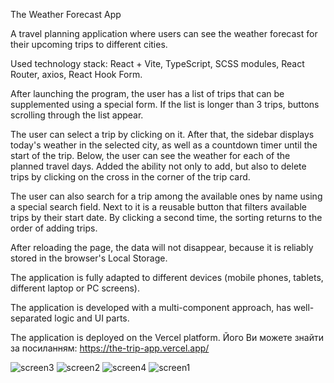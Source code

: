 The Weather Forecast App

A travel planning application where users can see the weather forecast for their upcoming trips to different cities.

Used technology stack: React + Vite, TypeScript, SCSS modules, React Router, axios, React Hook Form.

After launching the program, the user has a list of trips that can be supplemented using a special form. If the list is longer than 3 trips, buttons scrolling through the list appear.

The user can select a trip by clicking on it. After that, the sidebar displays today's weather in the selected city, as well as a countdown timer until the start of the trip. Below, the user can see the weather for each of the planned travel days. Added the ability not only to add, but also to delete trips by clicking on the cross in the corner of the trip card.

The user can also search for a trip among the available ones by name using a special search field. Next to it is a reusable button that filters available trips by their start date. By clicking a second time, the sorting returns to the order of adding trips.

After reloading the page, the data will not disappear, because it is reliably stored in the browser's Local Storage.

The application is fully adapted to different devices (mobile phones, tablets, different laptop or PC screens).

The application is developed with a multi-component approach, has well-separated logic and UI parts.

The application is deployed on the Vercel platform.
Його Ви можете знайти за посиланням: https://the-trip-app.vercel.app/

![screen3](https://github.com/Eugeneist/the_trip_app/assets/91960555/2d45db23-5cba-420a-9291-9c225fa26238)
![screen2](https://github.com/Eugeneist/the_trip_app/assets/91960555/37808798-ea66-4f09-a0c5-9703499b7743)
![screen4](https://github.com/Eugeneist/the_trip_app/assets/91960555/21f4c26a-5e0d-4c98-94b4-73d6f04e227d)
![screen1](https://github.com/Eugeneist/the_trip_app/assets/91960555/824d8492-f3f6-4bcd-9700-e2f0416f3306)



